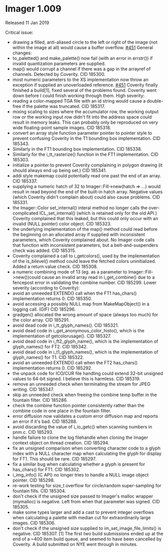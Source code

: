 # Imager 1.009

Released 11 Jan 2019

Critical issue:
- drawing a filled, anti-aliased circle to the left or right of the image (not within the image at all) would cause a buffer overflow. [#451](https://github.com/tonycoz/imager/issues/451)
General changes:
- to_paletted() and make_palette() now fail (with an error in errstr()) if invalid quantization parameters are supplied.
- map() would corrupt a channel if there was a gap in the arrayref of channels. Detected by Coverity. CID 185300.
- most numeric parameters to the XS implementation now throw an exception if supplied an unoverloaded reference. [#451](https://github.com/tonycoz/imager/issues/451)
Coverity finally finished a build[1], fixed several of the problems found. Coverity went down before I could finish working through them.
High severity:
- reading a color-mapped TGA file with an id string would cause a double-free if the palette was truncated. CID 185317.
- mixing scaling to sizes where the accumulator row, the working output row or the working input row didn't fit into the address space could result in memory leaks. This can probably only be reproduced on very wide floating-point sample images. CID 185318.
- convert an array style function parameter pointer to pointer style to prevent confusing Coverity in the T1 bounding box implementation. CID 185343.
- Similarly in the FT1 bounding box implementation. CID 185338.
- Similarly for the i_tt_rasterize() function in the FT1 implementation. CID 185303.
- initialize a pointer to prevent Coverity complaining in polygon drawing (it should always end up being set.) CID 185341.
- addi style makemap could potentially read one past the end of an array. CID 185337.
- supplying a numeric hatch of 32 to Imager::Fill->new(hatch => ...) would result in read beyond the end of the built-in hatch array. Negative values (which Coverity didn't complain about) could also cause problems. CID 185331.
- the Imager::Color set_internal() interal method no longer calls the over-complicated ICL_set_internal() (which is retained only for the old API.) Coverity complained that this leaked, but this could only occur with an invalid (NULL pointer) color object. CID 185323.
- the underlying implementation of the map() method could read before the beginning on an allocated array if supplied with inconsistent parameters, which Coverity complained about. No Imager code calls that function with inconsistent parameters, but a belt-and-suspenders check was added. CID 185315.
- Coverity complained a call to i_getcolors(), used by the implementation of the is_bilevel() method could leave the fetched colors uninitialized. Added a return value check. CID 185308.
- a numeric combining mode of 13 (eg. as a parameter to Imager::Fill->new())could cause an invalid array read in i_get_combine() due to a fencepost error in validating the combine number. CID 185299.
Lower severity (according to Coverity):
- avoid an unneeded EXTEND() call when the FT1 has_chars() implementation returns 0. CID 185350.
- avoid accessing a possibly NULL map from MakeMapObject() in a logging call. (GIF) CID 185296.
- gradgen() allocated the wrong amount of space (always too much) for the color array. CID 185291.
- avoid dead code in i_tt_glyph_names(). CID 185321.
- avoid dead code in i_get_anonymous_color_histo(), which is the implementation of getcolorusage(). CID 185327.
- avoid dead code in i_ft2_glyph_name(), which is the implementation of glyph_names() for FT2. CID 185342.
- avoid dead code in i_t1_glyph_names(), which is the implementation of glyph_names() for T1. CID 185322.
- avoid an unneeded EXTEND() call when the FT2 has_chars() implementation returns 0. CID 185292.
- the unpack code for ICO/CUR file handling could extend 32-bit unsigned values to 64-bit signed. I believe this is harmless. CID 185319.
- remove an unneeded check when terminating the stream for JPEG writing. CID 185347.
- skip an unneeded check when freeing the combine temp buffer in the fountain filter. CID 185286.
- check the combine function pointer consistently rather than the combine code in one place in the fountain filter.
- error diffusion now validates a custom error diffusion map and reports an error if it's bad. CID 185288.
- avoid discarding the value of i_io_getc() when scanning numbers in pnm.c. CID 185293.
- handle failure to clone the log filehandle when cloning the Imager context object on thread creation. CID 185294.
- fix an unsigned comparison when converting character code to a glyph index with a NULL character map when calculating the glyph for display for FT1. This should be rare. CID 185297.
- fix a similar bug when calculating whether a glyph is present for has_chars() for FT1. CID 185302.
- i_img_info() (C API) no longer tries to handle a NULL image object pointer. CID 185298.
- re-work testing for size_t overflow for circle/random super-sampling for fountain fills. CID 185304.
- don't check if the unsigned size passed to Imager's malloc wrapper (mymalloc) is negative. Left from when that parameter was signed. CID 185305.
- make some types larger and add a cast to prevent integer overflows when calculating a palette with median cut for extraordinarily large images. CID 185306.
- don't check if the unsigned size supplied to im_set_image_file_limits() is negative. CID 185307.
[1] The first two build submissions ended up at the end of a ~400 item build queue, and seemed to have been cancelled by Coverity. A build submitted on NYE went through in minutes.